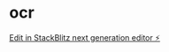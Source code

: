 # ocr

[Edit in StackBlitz next generation editor ⚡️](https://stackblitz.com/~/github.com/viratxd/ocr)